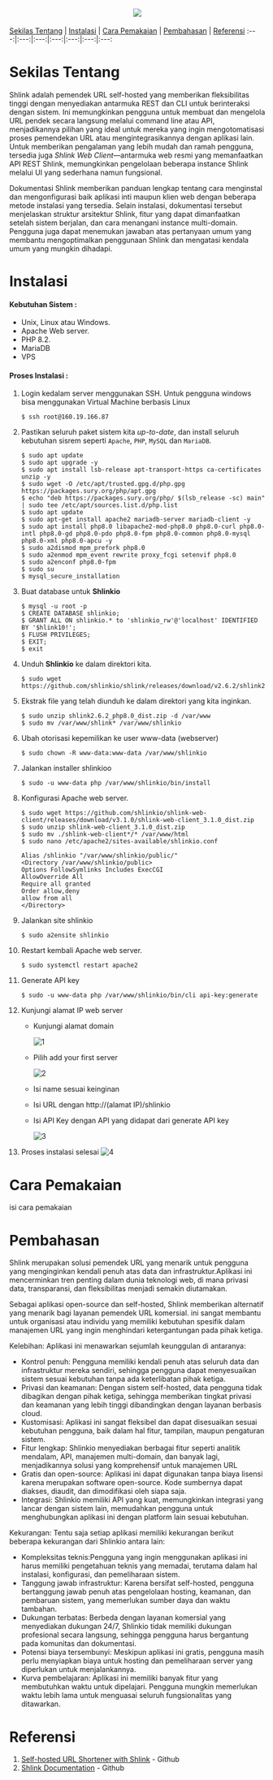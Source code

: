 <h1 align="center"><img src="https://raw.githubusercontent.com/shlinkio/shlink.io/main/public/images/shlink-hero.png"></h1>

[Sekilas Tentang](#sekilas-tentang) | [Instalasi](#instalasi) | [Cara Pemakaian](#cara-pemakaian) | [Pembahasan](#pembahasan) | [Referensi](#referensi)
:---:|:---:|:---:|:---:|:---:|:---:|:---:



# Sekilas Tentang

Shlink adalah pemendek URL self-hosted yang memberikan fleksibilitas tinggi dengan menyediakan antarmuka REST dan CLI untuk berinteraksi dengan sistem. Ini memungkinkan pengguna untuk membuat dan mengelola URL pendek secara langsung melalui command line atau API, menjadikannya pilihan yang ideal untuk mereka yang ingin mengotomatisasi proses pemendekan URL atau mengintegrasikannya dengan aplikasi lain. Untuk memberikan pengalaman yang lebih mudah dan ramah pengguna, tersedia juga *Shlink Web Client*—antarmuka web resmi yang memanfaatkan API REST Shlink, memungkinkan pengelolaan beberapa instance Shlink melalui UI yang sederhana namun fungsional.

Dokumentasi Shlink memberikan panduan lengkap tentang cara menginstal dan mengonfigurasi baik aplikasi inti maupun klien web dengan beberapa metode instalasi yang tersedia. Selain instalasi, dokumentasi tersebut menjelaskan struktur arsitektur Shlink, fitur yang dapat dimanfaatkan setelah sistem berjalan, dan cara menangani instance multi-domain. Pengguna juga dapat menemukan jawaban atas pertanyaan umum yang membantu mengoptimalkan penggunaan Shlink dan mengatasi kendala umum yang mungkin dihadapi.

# Instalasi

#### Kebutuhan Sistem :
- Unix, Linux atau Windows.
- Apache Web server.
- PHP 8.2.
- MariaDB
- VPS 

#### Proses Instalasi :
1. Login kedalam server menggunakan SSH. Untuk pengguna windows bisa menggunakan Virtual Machine berbasis Linux
    ```
    $ ssh root@160.19.166.87
    ```

2. Pastikan seluruh paket sistem kita *up-to-date*, dan install seluruh kebutuhan sisrem seperti `Apache`, `PHP`, `MySQL` dan `MariaDB`.
    ```
    $ sudo apt update
    $ sudo apt upgrade -y
    $ sudo apt install lsb-release apt-transport-https ca-certificates unzip -y
    $ sudo wget -O /etc/apt/trusted.gpg.d/php.gpg https://packages.sury.org/php/apt.gpg
    $ echo "deb https://packages.sury.org/php/ $(lsb_release -sc) main" | sudo tee /etc/apt/sources.list.d/php.list
    $ sudo apt update
    $ sudo apt-get install apache2 mariadb-server mariadb-client -y
    $ sudo apt install php8.0 libapache2-mod-php8.0 php8.0-curl php8.0-intl php8.0-gd php8.0-pdo php8.0-fpm php8.0-common php8.0-mysql php8.0-xml php8.0-apcu -y
    $ sudo a2dismod mpm_prefork php8.0
    $ sudo a2enmod mpm_event rewrite proxy_fcgi setenvif php8.0
    $ sudo a2enconf php8.0-fpm
    $ sudo su
    $ mysql_secure_installation
    ```
2. Buat database untuk **Shlinkio**
    ```
    $ mysql -u root -p
    $ CREATE DATABASE shlinkio;
    $ GRANT ALL ON shlinkio.* to 'shlinkio_rw'@'localhost' IDENTIFIED BY '$hlink10!';
    $ FLUSH PRIVILEGES;
    $ EXIT;
    $ exit
    ```

3. Unduh **Shlinkio** ke dalam direktori kita. 
    ```
    $ sudo wget https://github.com/shlinkio/shlink/releases/download/v2.6.2/shlink2.6.2_php8.0_dist.zip
    ```

4. Ekstrak file yang telah diunduh ke dalam direktori yang kita inginkan.
    ```
    $ sudo unzip shlink2.6.2_php8.0_dist.zip -d /var/www
    $ sudo mv /var/www/shlink* /var/www/shlinkio
    ```

5. Ubah otorisasi kepemilikan ke user www-data (webserver)
    ```
    $ sudo chown -R www-data:www-data /var/www/shlinkio
    ```

6. Jalankan installer shlinkioo
    ```
    $ sudo -u www-data php /var/www/shlinkio/bin/install
    ```

7. Konfigurasi Apache web server.
    ```
    $ sudo wget https://github.com/shlinkio/shlink-web-client/releases/download/v3.1.0/shlink-web-client_3.1.0_dist.zip
    $ sudo unzip shlink-web-client_3.1.0_dist.zip
    $ sudo mv ./shlink-web-client*/* /var/www/html
    $ sudo nano /etc/apache2/sites-available/shlinkio.conf

    Alias /shlinkio "/var/www/shlinkio/public/"
    <Directory /var/www/shlinkio/public>
    Options FollowSymlinks Includes ExecCGI
    AllowOverride All
    Require all granted
    Order allow,deny
    allow from all
    </Directory>
    ```
8. Jalankan site shlinkio
   ```
   $ sudo a2ensite shlinkio
   ```
9. Restart kembali Apache web server.
    ```
    $ sudo systemctl restart apache2
    ```
10. Generate API key
    ```
    $ sudo -u www-data php /var/www/shlinkio/bin/cli api-key:generate
    ```

11. Kunjungi alamat IP web server
    - Kunjungi alamat domain

      ![1](Screenshots/shlinkio1.png )

    - Pilih add your first server

      ![2](Screenshots/shlinkio2.png )

    - Isi name sesuai keinginan

    - Isi URL dengan http://(alamat IP)/shlinkio

    - Isi API Key dengan API yang didapat dari generate API key

      ![3](Screenshots/shlinkio3.png )


12. Proses instalasi selesai
    ![4](Screenshots/shlinkio4.png )


# Cara Pemakaian

isi cara pemakaian


# Pembahasan

Shlink merupakan solusi pemendek URL yang menarik untuk pengguna yang menginginkan kendali penuh atas data dan infrastruktur.Aplikasi ini mencerminkan tren penting dalam dunia teknologi web, di mana privasi data, transparansi, dan fleksibilitas menjadi semakin diutamakan. 

Sebagai aplikasi open-source dan self-hosted, Shlink memberikan alternatif yang menarik bagi layanan pemendek URL komersial. ini sangat membantu untuk organisasi atau individu yang memiliki kebutuhan spesifik dalam manajemen URL yang ingin menghindari ketergantungan pada pihak ketiga.

Kelebihan: 
Aplikasi ini menawarkan sejumlah keunggulan di antaranya:
- Kontrol penuh: Pengguna memiliki kendali penuh atas seluruh data dan infrastruktur mereka sendiri, sehingga pengguna dapat menyesuaikan sistem sesuai kebutuhan tanpa ada keterlibatan pihak ketiga.
- Privasi dan keamanan: Dengan sistem self-hosted, data pengguna tidak dibagikan dengan pihak ketiga, sehingga memberikan tingkat privasi dan keamanan yang lebih tinggi dibandingkan dengan layanan berbasis cloud.
- Kustomisasi: Aplikasi ini sangat fleksibel dan dapat disesuaikan sesuai kebutuhan pengguna, baik dalam hal fitur, tampilan, maupun pengaturan sistem.
- Fitur lengkap: Shlinkio menyediakan berbagai fitur seperti analitik mendalam, API, manajemen multi-domain, dan banyak lagi, menjadikannya solusi yang komprehensif untuk manajemen URL
- Gratis dan open-source: Aplikasi ini dapat digunakan tanpa biaya lisensi karena merupakan software open-source. Kode sumbernya dapat diakses, diaudit, dan dimodifikasi oleh siapa saja.
- Integrasi: Shlinkio memiliki API yang kuat, memungkinkan integrasi yang lancar dengan sistem lain, memudahkan pengguna untuk menghubungkan aplikasi ini dengan platform lain sesuai kebutuhan.

Kekurangan: 
Tentu saja setiap aplikasi memiliki kekurangan berikut beberapa kekurangan dari Shlinkio antara lain:
- Kompleksitas teknis:Pengguna yang ingin menggunakan aplikasi ini harus memiliki pengetahuan teknis yang memadai, terutama dalam hal instalasi, konfigurasi, dan pemeliharaan sistem.
- Tanggung jawab infrastruktur: Karena bersifat self-hosted, pengguna bertanggung jawab penuh atas pengelolaan hosting, keamanan, dan pembaruan sistem, yang memerlukan sumber daya dan waktu tambahan.
- Dukungan terbatas: Berbeda dengan layanan komersial yang menyediakan dukungan 24/7, Shlinkio tidak memiliki dukungan profesional secara langsung, sehingga pengguna harus bergantung pada komunitas dan dokumentasi.
- Potensi biaya tersembunyi: Meskipun aplikasi ini gratis, pengguna masih perlu menyiapkan biaya untuk hosting dan pemeliharaan server yang diperlukan untuk menjalankannya.
- Kurva pembelajaran: Aplikasi ini memiliki banyak fitur yang membutuhkan waktu untuk dipelajari. Pengguna mungkin memerlukan waktu lebih lama untuk menguasai seluruh fungsionalitas yang ditawarkan.



# Referensi

1. [Self-hosted URL Shortener with Shlink](https://i12bretro.github.io/tutorials/0225.html) - Github
2. [Shlink Documentation](https://github.com/shlinkio/shlink) - Github
